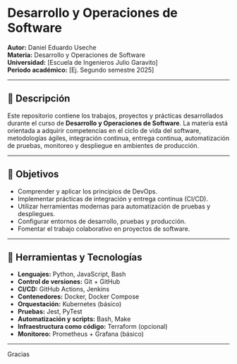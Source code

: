 # Desarrollo y Operaciones de Software

**Autor:** Daniel Eduardo Useche  
**Materia:** Desarrollo y Operaciones de Software  
**Universidad:** [Escuela de Ingenieros Julio Garavito]  
**Periodo académico:** [Ej. Segundo semestre 2025]

---

## 📌 Descripción

Este repositorio contiene los trabajos, proyectos y prácticas desarrollados durante el curso de **Desarrollo y Operaciones de Software**. La materia está orientada a adquirir competencias en el ciclo de vida del software, metodologías ágiles, integración continua, entrega continua, automatización de pruebas, monitoreo y despliegue en ambientes de producción.

---

## 🎯 Objetivos

- Comprender y aplicar los principios de DevOps.
- Implementar prácticas de integración y entrega continua (CI/CD).
- Utilizar herramientas modernas para automatización de pruebas y despliegues.
- Configurar entornos de desarrollo, pruebas y producción.
- Fomentar el trabajo colaborativo en proyectos de software.

---

## 🧰 Herramientas y Tecnologías

- **Lenguajes:** Python, JavaScript, Bash
- **Control de versiones:** Git + GitHub
- **CI/CD:** GitHub Actions, Jenkins
- **Contenedores:** Docker, Docker Compose
- **Orquestación:** Kubernetes (básico)
- **Pruebas:** Jest, PyTest
- **Automatización y scripts:** Bash, Make
- **Infraestructura como código:** Terraform (opcional)
- **Monitoreo:** Prometheus + Grafana (básico)

---
Gracias

